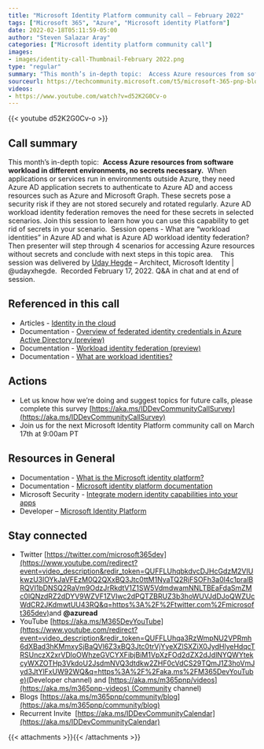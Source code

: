 ```yaml
---
title: "Microsoft Identity Platform community call – February 2022"
tags: ["Microsoft 365", "Azure", "Microsoft identity Platform"]
date: 2022-02-18T05:11:59-05:00
author: "Steven Salazar Aray"
categories: ["Microsoft identity platform community call"]
images:
- images/identity-call-Thumbnail-February 2022.png
type: "regular"
summary: "This month’s in-depth topic:  Access Azure resources from software workload in different environments, no secrets necessary.  When applications or services run in environments outside Azure, they need Azure AD application secrets to authenticate to Azure AD and access resources such as Azure and Microsoft Graph. These secrets pose a security risk if they are not stored securely and rotated regularly. Azure AD workload identity federation removes the need for these secrets in selected scenarios. Join this session to learn how you can use this capability to get rid of secrets in your scenario.  Session opens - What are “workload identities” in Azure AD and what is Azure AD workload identity federation?   Then presenter will step through 4 scenarios for accessing Azure resources without secrets and conclude with next steps in this topic area.    This session was delivered by Uday Hegde – Architect, Microsoft Identity | @udayxhegde.  Recorded February 17, 2022. Q&A in chat and at end of session."
sourceurl: https://techcommunity.microsoft.com/t5/microsoft-365-pnp-blog/microsoft-identity-platform-community-call-february-2022/ba-p/3185880
videos:
- https://www.youtube.com/watch?v=d52K2G0Cv-o
---
```


{{< youtube d52K2G0Cv-o >}}

## Call summary

This month’s in-depth topic:  **Access Azure resources from software workload in different environments, no secrets necessary.**  When applications or services run in environments outside Azure, they need Azure AD application secrets to authenticate to Azure AD and access resources such as Azure and Microsoft Graph. These secrets pose a security risk if they are not stored securely and rotated regularly. Azure AD workload identity federation removes the need for these secrets in selected scenarios. Join this session to learn how you can use this capability to get rid of secrets in your scenario.  Session opens - What are “workload identities” in Azure AD and what is Azure AD workload identity federation?
Then presenter will step through 4 scenarios for accessing Azure resources without secrets and conclude with next steps in this topic area.    This session was delivered by [Uday Hegde](https://twitter.com/udayxhegde) – Architect, Microsoft Identity | @udayxhegde.  Recorded February 17, 2022. Q&A in chat and at end of session.

## Referenced in this call

*   Articles - [Identity in the cloud](https://blog.identitydigest.com/) 
*   Documentation - [Overview of federated identity credentials in Azure Active Directory (preview)](https://docs.microsoft.com/graph/api/resources/federatedidentitycredentials-overview?view=graph-rest-beta) 
*   Documentation - [Workload identity federation (preview)](https://docs.microsoft.com/azure/active-directory/develop/workload-identity-federation) 
*   Documentation - [What are workload identities?](https://docs.microsoft.com/azure/active-directory/develop/workload-identities-overview) 

## Actions

*   Let us know how we’re doing and suggest topics for future calls, please complete this survey [https://aka.ms/IDDevCommunityCallSurvey](https://aka.ms/IDDevCommunityCallSurvey)
*   Join us for the next Microsoft Identity Platform community call on March 17th at 9:00am PT 

## Resources in General

*   Documentation - [What is the Microsoft identity platform?](https://docs.microsoft.com/azure/active-directory/develop/v2-overview) 
*   Documentation - [Microsoft identity platform documentation](https://docs.microsoft.com/azure/active-directory/develop/) 
*   Microsoft Security - [Integrate modern identity capabilities into your apps](https://www.microsoft.com/security/business/identity-access-management/microsoft-identity-management-platform) 
*   Developer – [Microsoft Identity Platform](https://developer.microsoft.com/identity) 

## Stay connected

*   Twitter [https://twitter.com/microsoft365dev](https://www.youtube.com/redirect?event=video_description&redir_token=QUFFLUhqbkdvcDJHcGdzM2VIUkwzU3lOYkJaVFEzM0Q2QXxBQ3Jtc0ttM1NyaTQ2RjFSOFh3a0l4c1pralBRQVI1bDNSQ2RaVm9OdzJrRkdtV1Z1SW5VdmdwamNNLTBEaFdaSmZMc0lQNzdRZ2dDYV9WZVF1ZVIwc2dPQTZBRUZ3b3hoWUVJdDJoQWZUcWdCR2JKdmwtUU43RQ&q=https%3A%2F%2Ftwitter.com%2Fmicrosoft365dev)​ and **@azuread**
*   YouTube [https://aka.ms/M365DevYouTube](https://www.youtube.com/redirect?event=video_description&redir_token=QUFFLUhqa3RzWmpNU2VPRmh6dXBad3hKMmxySjBaQVl6Z3xBQ3Jtc0trVjYyeXZlSXZiX0JydHlyeHdqcTRSUnczX2xrVDloOWhzeGVCYXFibjBiM1VpXzFOd2dZX2dJdlNYQWYtekcyWXZOTHp3VkdoU2JsdmNVQ3dtdkw2ZHF0cVdCS29TQmJ1Z3hoVmJyd3JtYlFxUW92WQ&q=https%3A%2F%2Faka.ms%2FM365DevYouTube)​ (Developer channel) and [https://aka.ms/m365pnp/videos](https://aka.ms/m365pnp-videos) (Community channel)
*   Blogs [https://aka.ms/m365pnp/community/blog](https://aka.ms/m365pnp/community/blog)
*   Recurrent Invite  [https://aka.ms/IDDevCommunityCalendar](https://aka.ms/IDDevCommunityCalendar)


{{< attachments >}}{{< /attachments >}}
